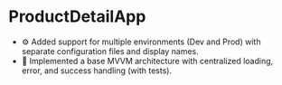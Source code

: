 # ProductDetailApp
- ⚙️ Added support for multiple environments (Dev and Prod) with separate configuration files and display names.
- 🧱 Implemented a base MVVM architecture with centralized loading, error, and success handling (with tests).
